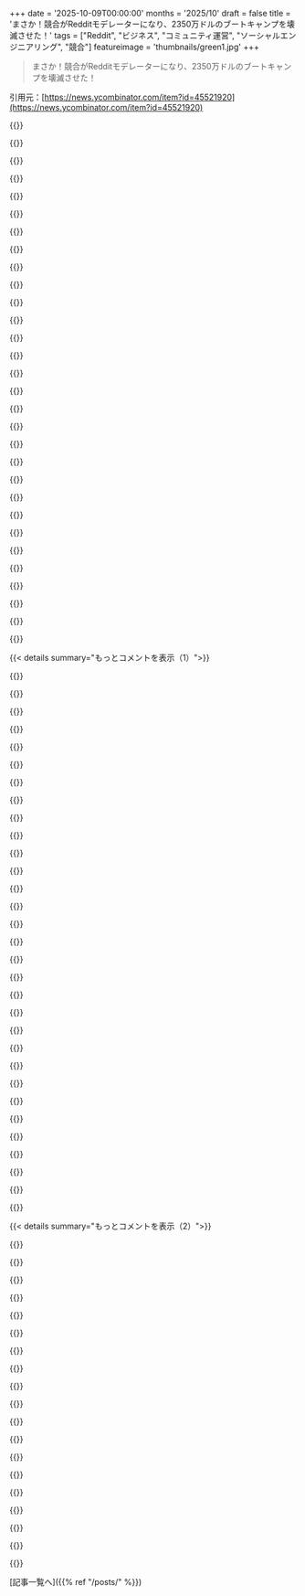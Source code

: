 +++
date = '2025-10-09T00:00:00'
months = '2025/10'
draft = false
title = 'まさか！競合がRedditモデレーターになり、2350万ドルのブートキャンプを壊滅させた！'
tags = ["Reddit", "ビジネス", "コミュニティ運営", "ソーシャルエンジニアリング", "競合"]
featureimage = 'thumbnails/green1.jpg'
+++

> まさか！競合がRedditモデレーターになり、2350万ドルのブートキャンプを壊滅させた！

引用元：[https://news.ycombinator.com/item?id=45521920](https://news.ycombinator.com/item?id=45521920)




{{<matomeQuote body="それはよくあることだよ。あるマーケティング会社がr/mattressを乗っ取って、不利なレビューを消したり、お金を払うベッドインボックスマットレス会社の宣伝をしたりしてたんだ。<br>もっと詳しく知りたければ、こっちを見てみてね：https://www.reddit.com/r/MattressMod/comments/1c28g7b/recent..." userName="raincom" createdAt="2025/10/09 04:31:08" color="#785bff">}}




{{<matomeQuote body="ちょっとハッピーな結末だよ：https://www.reddit.com/r/Mattress/comments/1l81nn6/and_were_..." userName="re" createdAt="2025/10/09 05:47:05" color="">}}




{{<matomeQuote body="全然やる気はないんだけど、どうやってsubredditを乗っ取るの？それってすごく難しいことみたいだよね。" userName="idk1" createdAt="2025/10/09 07:19:29" color="">}}




{{<matomeQuote body="”最近あまりオンラインじゃないみたいだけど大丈夫？”って感じで近づいて信頼を得るんだね。大変な作業だよ、お察しするよ。時々手伝うのは喜んでやるよ、って言ってね。<br>これはGitHubでもよく見かける手口で、攻撃者が貢献して信頼を得るんだ。Redditでは、ミニモデリング、定期的な投稿、良いコメントなんかで信頼を得るんだね。人生がもっと大事なときに、恥ずかしがったりプレッシャーを感じたりしないことが防御策になるよ。" userName="thinkingemote" createdAt="2025/10/09 07:31:17" color="#785bff">}}




{{<matomeQuote body="一番簡単なのは、たぶん頼むだけだよ。今すぐ100個くらいの中規模なsubredditでモデレーターになりたいって頼めば、いくつかからはOKが出るはずだよ。もし”信頼できそう”に見えれば、もっと多くからOKが出るかもね。" userName="vintermann" createdAt="2025/10/09 09:38:25" color="">}}




{{<matomeQuote body="これはまさに、XZ Utilsのバックドア事件につながった手口と同じだよ。<br>引用はこちら：https://news.ycombinator.com/item?id=39909905<br>すごく長いけど、もっと深く掘り下げているよ。”Jigar Kumar pressured Lasse Collin”で検索してみて。<br>もう一つ：https://securelist.com/xz-backdoor-story-part-2-social-engin...<br>概要はこちら：https://en.wikipedia.org/wiki/XZ_Utils_backdoor" userName="gregsadetsky" createdAt="2025/10/09 10:45:39" color="#ff33a1">}}




{{<matomeQuote body="うん、それ私も考えてたよ。どんなメンテナーも、防御策を立てるためにこの手口を知っておく価値があるよね。<br>サブアカウントをいくつか使えば、一人でも空き時間でできちゃうんだ。国家やプロの犯罪組織なら、複数の攻撃を仕掛けることもできるだろうね。恐ろしくて不道徳だけど、面白いとも思うんだ。まるで人を動かす本のダークサイドみたいだね。セキュリティだよ。" userName="thinkingemote" createdAt="2025/10/09 11:09:00" color="#ff5c5c">}}




{{<matomeQuote body="でも、どんなモデレーターでも他のモデレーターを削除できるの？Redditではどうなってるの？" userName="hu3" createdAt="2025/10/09 09:24:18" color="">}}




{{<matomeQuote body="それは古株優先だよ。古いモデレーターが、新しいモデレーターを削除できるんだ。" userName="vintermann" createdAt="2025/10/09 09:39:15" color="">}}




{{<matomeQuote body="最古参modのアカウントを買い取るか盗むだけで、そのmodを自分のものにできるってこと？それはやばいね。" userName="ahoka" createdAt="2025/10/09 10:16:14" color="">}}




{{<matomeQuote body="ここでなぜか触れられてないけど、アカウントってどうやって売りに出されるんだろ？Redditじゃ絶対に話せないことだよね。ちょっとでも触れたらサイト全体でBANされるし、コメントも消されるからね。" userName="hpdigidrifter" createdAt="2025/10/09 18:33:54" color="">}}




{{<matomeQuote body="Modはずっと同じじゃないよ。数年活動したら辞めちゃうことが多いんだ。もし今のmodがしばらく何も投稿してないことに気づいたら、Reddit全体の管理者に連絡してそのサブレディットを引き継ぎたいって申請できるんだよ。完全に無管理よりはマシだからね。" userName="input_sh" createdAt="2025/10/09 10:01:29" color="#ff5733">}}




{{<matomeQuote body="この機能って意外と知られてないんだね。記事も知らなそう。最近、競合サブのmodに取られて競争させないようにロックダウンされてた重要なsubredditをリクエストしたら、すぐもらえたんだ。" userName="permo-w" createdAt="2025/10/09 13:47:55" color="#785bff">}}




{{<matomeQuote body="https://www.reddit.com/r/redditrequest/ を見てみて。サイドバーに書いてあるよ。もしサブにアクティブなmodがいないか、modがいないなら、投稿するだけで簡単に申請できるんだ。" userName="shagie" createdAt="2025/10/09 14:25:50" color="#ff5c5c">}}




{{<matomeQuote body="たぶんJia Tanがxzを乗っ取ったのと同じやり方だよ。" userName="fsflover" createdAt="2025/10/09 09:13:54" color="">}}




{{<matomeQuote body="Redditのサポート記事だよ。<br>https://support.reddithelp.com/hc/en-us/articles/29184583611..." userName="horseradish7k" createdAt="2025/10/09 13:05:15" color="#ff5733">}}




{{<matomeQuote body="既存のmodチームに引き渡してもらう以外に、Redditの管理者に申請することもできるんだ。例えば、活動してないmodを置き換えるプロセスがあって、これを使えば既存ユーザーがいるsubredditの管理権を乗っ取れるよ。" userName="rcxdude" createdAt="2025/10/09 14:13:06" color="#ff33a1">}}




{{<matomeQuote body="支配したいRedditのmodなら、アカウント名を買うためにお金を提示してくる人がいるよ。" userName="raincom" createdAt="2025/10/10 08:45:04" color="">}}




{{<matomeQuote body="これはGoogleが検索でRedditを優遇してることの二次的な影響なんだよね。" userName="palmfacehn" createdAt="2025/10/09 12:52:32" color="#38d3d3">}}




{{<matomeQuote body="他のほとんどのリンクがSEOゴミかAIのカスだってのは、さらにその次の影響なんだよな。" userName="BobAliceInATree" createdAt="2025/10/09 13:51:08" color="">}}




{{<matomeQuote body="結構大きいSubのモデレーターをやってたけど、ホント割に合わないんだ。いつも対立ばっかりで、ユーザーからは感謝されないし給料も出ない。dramaや争い、権力欲が好きな人以外は得るものない。結果、マジでヤバいToxicな人ばっかり残るんだよ。" userName="Havoc" createdAt="2025/10/09 10:49:15" color="#785bff">}}




{{<matomeQuote body="全く同じ！ 俺なんて殺害予告を受け始めてから、別のペンネームに変えなきゃいけなくなったもんね :)" userName="pavel_lishin" createdAt="2025/10/09 11:42:34" color="">}}




{{<matomeQuote body="＞マジでヤバいToxicな人ばっかり残るってのは本当だね。「Discord mod」って言葉が蔑称になってるのにも納得だわ。" userName="dogleash" createdAt="2025/10/09 18:21:54" color="">}}




{{<matomeQuote body="https://larslofgren.com/codesmith-reddit-reputation-attack/での議論はNovatiさんにとって芳しくないね。あ、リンク間違えた！ こっちのRedditの投稿を貼りたかったんだ: https://www.reddit.com/r/codingbootcamp/comments/1o1guxj/tho... Novati支持派のu/Ok-Donutsが明らかに規約違反のコメントを連投してるのに、モデレーションされないのはかなり怪しい事実だと思うよ。" userName="jibal" createdAt="2025/10/09 12:34:57" color="#45d325">}}




{{<matomeQuote body="あなたがリンクしたコメントに返信あったっけ？ 今は見当たらないんだけど。" userName="tdeck" createdAt="2025/10/09 13:52:42" color="">}}




{{<matomeQuote body="Novatiのコメントじゃなくて投稿にリンクしたかったんだ。でも場所は近かったよ。<br>https://www.reddit.com/r/codingbootcamp/comments/1o1guxj/tho..." userName="jibal" createdAt="2025/10/09 13:58:46" color="">}}




{{<matomeQuote body="u/Ok-donutsは明らかに彼のサブ垢だよ。ホント情けない。" userName="blackhaj7" createdAt="2025/10/09 14:23:48" color="">}}




{{<matomeQuote body="そういう疑惑ってよくあるけど、ほとんどは間違いなんだよ。（俺もそうじゃない人を装ってるって言われたことあるしね。）ただ、同じ考えの人とか、誰かを即座に擁護する人がいるってのは事実だよ。とにかく、Novatiは公平なモデレーターとは言えないね。" userName="jibal" createdAt="2025/10/09 14:51:14" color="#785bff">}}




{{<matomeQuote body="ぴったりのユーザー名だね…Novatiが疑惑のsockをモデレートしなかったことを指摘した、あのコメントを書いたのは俺だよ。" userName="jibal" createdAt="2025/10/10 02:44:36" color="">}}




{{<matomeQuote body="あ、そうそう、俺もMichaelを擁護したんだ。人格攻撃や魔女狩り、誇張された主張は好きじゃないからね。" userName="truetraveller" createdAt="2025/10/10 17:32:51" color="">}}




{{< details summary="もっとコメントを表示（1）">}}

{{<matomeQuote body="GoogleやRedditでブートキャンプを検索すると、どこも似たような評判だ。数千ドルで「3ヶ月で高給職」の夢を売るも、非現実的だ。<br>ほとんどのブートキャンプは90％がセールス・マーケティング、教育は10％。生徒を講師に、卒業生を自社雇用して就職率を上げる。元業界人だが、CSの「中古車市場」みたいで良いモデルじゃないと辞めた。" userName="sixhobbits" createdAt="2025/10/09 07:58:48" color="#38d3d3">}}




{{<matomeQuote body="彼らが苦戦してるって聞いても驚かないよ。数年前と違って、プログラミングはもう「稼げる仕事」って見られなくなってきてるからね。" userName="mr_toad" createdAt="2025/10/10 10:59:15" color="">}}




{{<matomeQuote body="そう、だから俺はMichaelを擁護してたんだ。彼がこれに腹を立てて指摘するのは当然だろ？一体何が悪いんだ？なんで人格攻撃するんだ？" userName="truetraveller" createdAt="2025/10/10 17:36:13" color="">}}




{{<matomeQuote body="記事全部読んでれば、彼の性格がなぜ問題視されてるかなんて聞かないはずだよ。証拠は文書化されてるんだから。" userName="alsetmusic" createdAt="2025/10/10 21:15:27" color="">}}




{{<matomeQuote body="それは一方的な記事だよ。Michaelの返信＋Codesmithに通ってた他の人たちの意見も読むべきだ。" userName="truetraveller" createdAt="2025/10/11 01:58:59" color="">}}




{{<matomeQuote body="Redditのモデレーションって、BANは簡単だけど異議申し立てはできないし、うまくやるのは難しいんだよな。時間がある奴がモデレーターになるから、極端な意見がどんどん主流になっちゃう。運営は見て見ぬふりで、手遅れになってから動くから、結局サイト全体が偏っちゃうんだよね。こんな状況でよく今まで続いてるなと思うよ。" userName="shagie" createdAt="2025/10/09 14:06:11" color="#ff5733">}}




{{<matomeQuote body="Subredditの運営ってボランティアなのに、そこから広告とかAI学習データとして勝手に金儲けされてるんだぜ。" userName="29athrowaway" createdAt="2025/10/09 14:26:09" color="">}}




{{<matomeQuote body="Redditの怪しいモデレーションのせいで使うのやめたわ。ブリゲードとか、モデレーターの権力乱用とか、金で雇われたステマがひどすぎる。ここ5年でマジでダメになったね。HNも完璧じゃないけど、少なくともモデレーターの横暴はないからマシかな。" userName="jacquesm" createdAt="2025/10/09 08:21:07" color="#ff5c5c">}}




{{<matomeQuote body="俺もRedditやめたよ。HNの投稿やコメントは質が高いんだけど、モデレーターがしょっちゅうタイトル変えるのがマジでムカつくんだよな。" userName="ikamm" createdAt="2025/10/09 12:24:57" color="">}}




{{<matomeQuote body="Redditが最近、自分の投稿とかコメントをプロフィールから隠せるようにしたせいで、ステマを見つけるのがめちゃくちゃ難しくなったんだよな。" userName="permo-w" createdAt="2025/10/09 13:58:43" color="">}}




{{<matomeQuote body="Redditを使いすぎて、もうインターネットの全部見ちゃった感じがするわ。見たことある動画とか投稿とか多すぎて。" userName="cyrialize" createdAt="2025/10/09 15:33:40" color="">}}




{{<matomeQuote body="この問題、昔からずっと続いてるのに、なんでRedditは何も対策しないんだろうね？マジで信じられない。異議申し立てシステム作って、失敗が多いモデレーターはクビにすればいいのにさ。" userName="sebstefan" createdAt="2025/10/09 11:59:42" color="#785bff">}}




{{<matomeQuote body="「モデレーター」が権力に溺れるのは世の中どこでも問題だけど、Redditだとみんな画面の裏に隠れてるから、余計にたちが悪いんだよな。" userName="oulipo2" createdAt="2025/10/09 13:31:26" color="">}}




{{<matomeQuote body="Reddit、Google、ProductHunt、Youtubeなんかは利益のために非倫理的なことばっかやってて、今すぐやめるべきだよな。筆者の言ってることマジで100%正しい。これ全部、同じ「世論をコントロールしたい奴ら」が裏で動かしてるんだ。俺も経験あるし、HuggingfaceがOpenAIに脅威なユーザーを消したり、Googleが俺の会社名「Sverken」をポルノと結びつけたりしてる。俺たちの「HugstonOne」が大手テックにとって相当脅威だから、めちゃくちゃ嫌がらせされてるけど、絶対負けないからな。https://medium.com/@klaudibregu/hugstonone-empowering-users-...<br>みんなも声上げてくれよ！" userName="trilogic" createdAt="2025/10/09 07:51:39" color="#45d325">}}




{{<matomeQuote body="さっきのコメント（80583）でHuggingfaceが@BasedBaseを削除したって言ってたけど、俺が調べたら削除されたちゃんとした理由が見つかったぜ？これ見てみろよ。https://www.reddit.com/r/LocalLLaMA/comments/1o0st2o/basedba..." userName="BoorishBears" createdAt="2025/10/09 08:02:43" color="#ff5c5c">}}




{{<matomeQuote body="それは違うよ、俺が全部嘘じゃないって証明したじゃん。モデルは100% distillで、超パワフルだったんだよ。確固たる証拠はこれ！<br>https://vimeo.com/1125658282<br>https://vimeo.com/1125657672<br>https://www.reddit.com/r/LocalLLaMA/comments/1o1m9nz/the_mos..." userName="trilogic" createdAt="2025/10/09 08:07:28" color="#38d3d3">}}




{{<matomeQuote body="お前はただ間違ってるだけだろ。感覚的な比較は意味ねーし、違う量子化（Q4_K_MとQ4_K_XL）で、しかもtempが0.7で比較するとか、まともな比較になんねーよ。違いはtempのランダム性か量子化のせいかもしれんし、元の重みが同じならそれが全てだ。" userName="trissi1996" createdAt="2025/10/09 08:20:23" color="#785bff">}}




{{<matomeQuote body="事実ってそこまで確固たるもんじゃないでしょ…" userName="BoredPositron" createdAt="2025/10/09 08:13:15" color="">}}




{{<matomeQuote body="事実が確固たるものじゃないってどういう意味だよ。LLMを少しでも知ってりゃ、あれがDistill LLMだってわかるだろ。ユーザーは最高のプロプライエタリモデルをぶち抜くモデルを作ったのに、詐欺師だって言われてハメられたんだよ。彼の仕事は評価されるべきだ。俺はモデルとスクリプトもまだ持ってるし、HNの投稿も評価されてるんだから。" userName="trilogic" createdAt="2025/10/09 08:24:40" color="">}}




{{<matomeQuote body="LLMで自分をガスライティングすんのやめろって。もう妄想に近いよ。その超モデルとかいうやつの履歴見たけど、全部でたらめな“感覚LLM”のデマだろ。RedditやHuggingFaceの人たちがちゃんと証明してくれてたし。お前、俺が見たAI精神病の最初の例かもしれんぞ。マジで。" userName="BoredPositron" createdAt="2025/10/09 08:36:39" color="">}}




{{<matomeQuote body="ごめん、この投稿はr/LocalLLaMAのモデレーターが削除したよ。" userName="BoorishBears" createdAt="2025/10/09 08:12:47" color="">}}




{{<matomeQuote body="Googleがすごくバブル化してるってことを理解しなきゃいけない。誰が検索結果の表示順のルールを決めるかってのが問題なんだよ。これは今回の件だけじゃなくて、検索結果の順序とかオートコンプリートでさえ、選挙をひっくり返したり、 undecided voterの考えを変えたりする可能性があんだぜ。" userName="zenmac" createdAt="2025/10/09 10:19:03" color="">}}




{{<matomeQuote body="はい、それは分かってるよ。だけど、`sverken`の人は分かってないみたいだね。Googleがどうして彼にポルノや売春の検索結果を優先して表示してるのか、不思議に思っちゃうよ…" userName="saaaaaam" createdAt="2025/10/09 13:53:22" color="">}}




{{<matomeQuote body="君のためにこれ作ったよ: https://vimeo.com/1125804680<br>僕のクライアントたち（政府、大学、医療機関がほとんどだけど）は全然納得してないよ。無理やり受け入れさせたけどね。<br>資金や契約の提案は、本当は何が起きてるのか説明しないと急に断られるようになったんだ。これは評判だけでなく、ビジネスにも大ダメージだよ。<br>もう一度言うけど、これはやめてほしい。<br>今は権限のある当局がきちんと調査してるけど、いつものように巨額の罰金（数十億ドルだよ）で済まされるんだ。彼らにとっての選択肢は、これを止めるか、数十億ドル払うか。世界はみんなのものだよ。" userName="trilogic" createdAt="2025/10/09 09:42:50" color="#45d325">}}




{{<matomeQuote body="「`sverken.se`」でググったら、僕も同じ結果になったよ。<br>でもね、Googleに表示されるのはサイトにインデックスされてる内容なんだ。彼らのウェブサイトが「ポルノと売春」って表示されるのは、ある時点でそういうサービスを提供してたからじゃないかな。`sverken.se`って、怪しいドメインパーキングサービスに渡って、ポルノサービスを宣伝してた時期があったりした？<br>変なことに、Internet Archiveは安全なバージョンしか保存してないんだ（記録は2025年1月からだから、悪事はその前にあったはず）。ドメイン登録履歴をざっと見ると、2025年7月から9月の間にドメインが期限切れになって登録解除（または誰かにパーク）されてたみたいだね。<br>やっぱりGoogleのせいでも、悪意のあるボットネットのせいでもないよ。僕の提案は、Google Search Console（https://search.google.com/search-console/）を使って、このウェブサイトのインデックス履歴をクリアしてみることだよ。" userName="sph" createdAt="2025/10/09 10:24:08" color="#ff5733">}}




{{<matomeQuote body="僕のウェブサイトは、そんなの一度も提供したことないよ。君は、`HN`のコメントがすごく早くインデックスされるって完璧に分かってて、さらに名前を結びつけようとする、この非常によく知られた手口を使うのをやめてくれ。<br>問題のドメイン`Sverken.se`は、常に科学やちゃんとしたビジネスに使われてきたんだ。<br>繰り返すけど、僕の会社のウェブサイトは、どんな時もそんなことをしたことはないから、それ以外のことを言うのは控えてくれ。それらをさらに結びつけ続ける奴は、悪意を持ってやってるんだ。" userName="trilogic" createdAt="2025/10/09 11:40:22" color="">}}




{{<matomeQuote body="君は幽霊を見てるよ。君が返信してる相手は、君を助けようとしてるんだ。もし君のウェブサイトがGoogleで「`Domina eskort : hitta prostituerade på nätet`」っていうタイトルを表示してるなら、それはすごく簡単に直せるはずだよ。" userName="permo-w" createdAt="2025/10/09 14:05:02" color="">}}




{{<matomeQuote body="君の言ってること、あんまり意味が通じないよ。誰でもドメインをググってリンクをたどれば、アダルトコンテンツが提供されてるのがはっきり分かるじゃん。いくら否定したって、何も解決しないよ。もし君がドメインの所有者なら、君のサイトがハッキングされたか、ドメインが乗っ取られたかだね。それが君が対処しなきゃいけない問題だよ。" userName="greenshackle" createdAt="2025/10/09 19:31:35" color="">}}




{{<matomeQuote body="なんでそんなに理解するのが難しいんだよ…<br>あのドメインとウェブサイトはもう僕らのじゃないんだ。2025年6月に手放したんだよ。誰か別の奴が買って、僕らを貶めて傷つけるために悪意を持って使ってるんだ。ウェブサイトは違法なサービスを提供してるのに、説明文には僕らの会社のことが書いてあるんだ。サンフランシスコに本社がある`Cloud Flare`の影に隠れてるんだよ。<br>もう僕らの手にはないんだ。今は当局がちゃんと調査してくれてるよ。" userName="trilogic" createdAt="2025/10/09 19:47:45" color="#ff5c5c">}}




{{<matomeQuote body="理解しにくいのは、君の書き方が支離滅裂な意識の流れみたいだからだよ。最初から事実をはっきり説明してくれなかったしね。" userName="greenshackle" createdAt="2025/10/09 20:01:10" color="">}}

{{</details>}}




{{< details summary="もっとコメントを表示（2）">}}

{{<matomeQuote body="ってことは、ドメインの更新を忘れて、誰かに乗っ取られたってこと？それ、さっきまで君が主張してたことと全然違うじゃん。" userName="saaaaaam" createdAt="2025/10/09 20:39:33" color="">}}




{{<matomeQuote body="Redditを使わなくなったのはモデレーターのせいだよ。<br>どんなバカでもモデレーターになれるし、彼らにはルールがないみたい。<br>言論の自由を抑圧したり、意見が違う人をバンしたりするのを平気でやってるんだ。" userName="karlkloss" createdAt="2025/10/09 08:44:02" color="">}}




{{<matomeQuote body="これってRedditという会社だけの問題じゃないんだ。/r/canadaは極右に乗っ取られ、保守的じゃないとバンされる。記事で言及されてる/r/mattressみたいに、企業がサブレディットを乗っ取って競合を排除するのもザラだよ。イスラエルという国が/r/newsや/r/worldnewsのモデレーターにお金を払ってるって話もあるんだ。特定の政治的主張に反する投稿は、事実でもバンされるんだ。Reddit自体がやってるわけじゃなく、様々な私的利益が、Google検索で上位に来るようなサイトの議論の質と多様性を下げてるんだよ。" userName="culi" createdAt="2025/10/13 00:31:15" color="#785bff">}}




{{<matomeQuote body="「イスラエルが/r/newsや/r/worldnewsのモデレーターにお金を払ってる」って言ってるけど、それって何か証拠あるの？" userName="dlubarov" createdAt="2025/10/13 04:02:00" color="">}}




{{<matomeQuote body="Redditにはモデレーションの大きな問題があるよ。モデレーターは公平さなんて気にせず、まるで自分の領地みたいに運営してるんだ。Michael Novatiみたいに、明確な利益相反があるRedditユーザー、特にモデレーターを報告する仕組みが必要だよ。Redditは、競合を公然と嫌がらせするような人にグループを運営させちゃいけない。" userName="pkphilip" createdAt="2025/10/09 07:33:36" color="#ff33a1">}}




{{<matomeQuote body="極端な例だけど、イランのサブレディットはイラン・イスラム共和国に100%運営されてるんだ。公式の国家メッセージと少しでも違う意見は全部消されちゃう。Redditはこんなことをプラットフォーム全体で喜んで容認してるみたいだよ。" userName="UberFly" createdAt="2025/10/09 08:10:38" color="#ff5c5c">}}




{{<matomeQuote body="インド関連のグループも同じだよ。インド政府の代理人が運営してるのが明らかなグループもあって、インドや政府への批判は全部シャットダウンされちゃうんだ。" userName="pkphilip" createdAt="2025/10/09 09:11:57" color="#ff5c5c">}}




{{<matomeQuote body="これってRedditだけの話じゃないよ。普通のフォーラムやDiscordでも、エゴが肥大化したモデレーターが秩序維持を個人的な戦いと捉えてるんだ。Redditで特徴的なのは、大手メディアや企業関連のサブレディットが、元はファンが運営してたのに、いつの間にかマーケティングツールになり、モデレーターはどんな批判も許さなくなったことだね。一部のコミュニティは他に移ったり、諦めたりしてる。Redditにはモデレーションが少ないニッチな場所もあるけど、そこでもハイジャッカーが現れることがあるんだ。彼らは危険なコンテンツを投稿してサブをロックし、その後救世主ぶって現れて、投稿内容をコントロールするんだよ。" userName="pndy" createdAt="2025/10/09 12:12:51" color="#ff5c5c">}}




{{<matomeQuote body="問題はモデレーションだけじゃなくて、サイト運営者自身にもあるんだ。昔、暇な時に結構大きなサブレディットのモデレーターをやってたんだけど、サイト運営者はサポートしてくれないどころか、時には積極的に邪魔をしてくることもあったんだ。だから、もう全くやる価値ないってなったよ。" userName="CSMastermind" createdAt="2025/10/09 12:50:47" color="#45d325">}}




{{<matomeQuote body="Redditは信頼できる情報源じゃない。今やインターネット上で一番アストロターフィングされてる場所だし、アカウントは安価な商品みたいに売買されてるから、本質的に信用できないんだ。でも、今回の件ではCodesmithが名誉毀損でかなり強い訴訟ケースを持ってる。そのRedditモデレーターは匿名じゃないし、具体的な損害（940万ドルの収益減）をもたらした確固たる主張（捏造された詳細による縁故主義、履歴書詐欺の陰謀の告発など）をしてる。悪意の十分な証拠もあるみたいだ。RedditもSection 230で保護されてるけど、もし（1）モデレーターの行動が正式に（例えば法的な書簡で）警告され、（2）モデレーターの行動が彼らのCode of Conduct for Moderatorsに違反してるのに何も対処しなかったら、訴えられる可能性もある。Codesmithがまだ訴訟を起こしてないのが不思議だよ。(？！)負けたとしても、勝ちなんだ。民事訴訟の原告になることで、彼らは無力じゃなく力強いと感じられるし、被告にとっては「プロセスが罰」になることがよくあるからね。" userName="A_D_E_P_T" createdAt="2025/10/09 00:28:56" color="#ff5733">}}




{{<matomeQuote body="「Redditは信頼できる情報源じゃない」って意見には同意するけど、ネットで一般の集合知的な意見を得るなら、Redditは一番信頼できる場所でもあるよ。専門的なトピックには専門フォーラムもあるけど、多様なトピックでRedditみたいに意見が集まる場所は他にないね。" userName="petesergeant" createdAt="2025/10/09 00:56:24" color="">}}




{{<matomeQuote body="Redditのモデレーションは完全に壊れてるよ。モデレーターはどんな理由でも誰でもバンできるし、すごく馬鹿げた理由でバンしまくる上に、何の異議申し立てもできないんだ。ひどすぎて、Redditに投稿するのを完全にやめたよ。" userName="UltraSane" createdAt="2025/10/09 00:50:21" color="#38d3d3">}}




{{<matomeQuote body="それは違うよ。Redditは極端に左翼に偏ってるから、左翼の政治に反対する正確な集合知的な意見は得られないんだ。保守的な見解のポケットもあるけど、全体的には強く左翼に偏ってるし、反対の意見を主張すると多くのSubredditでバンされるだろうね。<br>なんでこんなにダウンボートされるのか分からないな、僕が言ったことなんて全然物議を醸すようなことじゃないのに。" userName="blindriver" createdAt="2025/10/09 01:00:28" color="#ff5c5c">}}




{{<matomeQuote body="じゃあ、事実と合致したい意見には良くて、陰謀論には向いてないってことか。分かったよ。" userName="voxl" createdAt="2025/10/09 01:04:17" color="">}}




{{<matomeQuote body="「多様なトピックでRedditほど意見が集まる場所はない」なんて、すごい盲目っぷりだね。だからOPが「信頼できない」って言ってるんだよ。昔は信頼できたけど、今は地雷原だ。信頼がお金になったからね。Amazonの5つ星レビューと一緒だよ。2012年から2015年くらいまでは良かったけど、信頼性が高かったから武器にされるようになった。「一番信頼できる場所」なんて一括りにして言える時代はもう終わったよ。" userName="irjustin" createdAt="2025/10/09 01:06:03" color="#45d325">}}




{{<matomeQuote body="君の言ってることは僕の主張を証明してるよ。少なくともアメリカでは、国の半分が右翼だろ？正確な集合知的な意見が欲しいなら、自分の信念に関わらず、それも考慮に入れる必要があるよ。" userName="blindriver" createdAt="2025/10/09 01:06:33" color="#38d3d3">}}




{{<matomeQuote body="「モデレーターはどんな理由でもバンできる」そうだね、それが仕組みだよ。各コミュニティが独自のルールを作り、誰が参加するか選べるんだ。それはReddit（会社）じゃなくて、そのSubredditが決定したことだ。Redditの会社がSubredditレベルのルール違反や異議申し立てをどう扱うかなんて、僕には分からないね。" userName="Braxton1980" createdAt="2025/10/09 02:20:17" color="#ff5733">}}




{{<matomeQuote body="ここでも同じじゃない？これって、どのフォーラムでも標準的な設定だし、全くもって正しい普通のやり方じゃないの？" userName="analog8374" createdAt="2025/10/09 02:03:36" color="">}}

{{</details>}}



[記事一覧へ]({{% ref "/posts/" %}})
